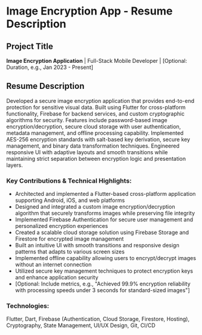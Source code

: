 # Image Encryption App - Resume Description

## Project Title
**Image Encryption Application** | Full-Stack Mobile Developer | [Optional: Duration, e.g., Jan 2023 - Present]

## Resume Description
Developed a secure image encryption application that provides end-to-end protection for sensitive visual data. Built using Flutter for cross-platform functionality, Firebase for backend services, and custom cryptographic algorithms for security. Features include password-based image encryption/decryption, secure cloud storage with user authentication, metadata management, and offline processing capability. Implemented AES-256 encryption standards with salt-based key derivation, secure key management, and binary data transformation techniques. Engineered responsive UI with adaptive layouts and smooth transitions while maintaining strict separation between encryption logic and presentation layers.

### Key Contributions & Technical Highlights:
* Architected and implemented a Flutter-based cross-platform application supporting Android, iOS, and web platforms
* Designed and integrated a custom image encryption/decryption algorithm that securely transforms images while preserving file integrity
* Implemented Firebase Authentication for secure user management and personalized encryption experiences
* Created a scalable cloud storage solution using Firebase Storage and Firestore for encrypted image management
* Built an intuitive UI with smooth transitions and responsive design patterns that adapts to various screen sizes
* Implemented offline capability allowing users to encrypt/decrypt images without an internet connection
* Utilized secure key management techniques to protect encryption keys and enhance application security
* [Optional: Include metrics, e.g., "Achieved 99.9% encryption reliability with processing speeds under 3 seconds for standard-sized images"]

### Technologies:
Flutter, Dart, Firebase (Authentication, Cloud Storage, Firestore, Hosting), Cryptography, State Management, UI/UX Design, Git, CI/CD
